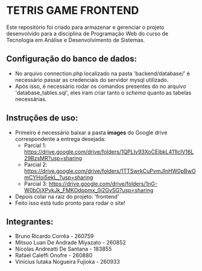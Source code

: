 # TETRIS GAME FRONTEND

Este repositório foi criado para armazenar e gerenciar o projeto desenvolvido para a disciplina de Programação Web do curso de Tecnologia em Análise e Desenvolvimento de Sistemas.

## Configuração do banco de dados:
- No arquivo connection.php localizado na pasta 'backend/database/' é necessário passar as credenciais do servidor mysql utilizado.
- Após isso, é necessário rodar os comandos presentes do no arquivo 'database_tables.sql', eles iram criar tanto o *schema* quanto as tabelas necessárias.

## Instruções de uso:
- Primeiro é necessário baixar a pasta **images** do Google drive correspondente a entrega desejada:
  - Parcial 1: https://drive.google.com/drive/folders/1QPLIv93XoCEjbkL411lclV16L29BzsMR?usp=sharing
  - Parcial 2: https://drive.google.com/drive/folders/1TTSwrkCuPvmJInHW0pBwOmCYHoi5ekL_?usp=sharing
  - Parcial 3: https://drive.google.com/drive/folders/1nG-W0bOjXPykJk_FMKOdppmx_0i2GvSG?usp=sharing
- Depois colar na raiz do projeto: 'frontend'
- Feito isso está tudo pronto para rodar o site!

## Integrantes:
- Bruno Ricardo Corrêa - 260759
- Mitsuo Luan De Andrade Miyazato - 260852
- Nicolas Andreatti De Santana - 183855
- Rafael Caleffi Onofre - 260880
- Vinícius Iutaka Nogueira Fujioka - 260933